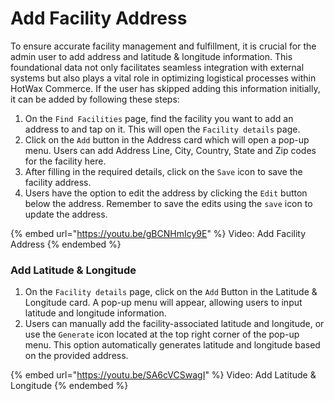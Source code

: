 # Add Facility Address

To ensure accurate facility management and fulfillment, it is crucial for the admin user to add address and latitude & longitude information. This foundational data not only facilitates seamless integration with external systems but also plays a vital role in optimizing logistical processes within HotWax Commerce. If the user has skipped adding this information initially, it can be added by following these steps:

1. On the `Find Facilities` page, find the facility you want to add an address to and tap on it. This will open the `Facility details` page.
2. Click on the `Add` button in the Address card which will open a pop-up menu. Users can add Address Line, City, Country, State and Zip codes for the facility here. 
3. After filling in the required details, click on the `Save` icon to save the facility address.
4. Users have the option to edit the address by clicking the `Edit` button below the address. Remember to save the edits using the `save` icon to update the address.

{% embed url="https://youtu.be/gBCNHmIcy9E" %}
Video: Add Facility Address
{% endembed %}

### Add Latitude & Longitude

1. On the `Facility details` page, click on the `Add` Button in the Latitude & Longitude card. A pop-up menu will appear, allowing users to input latitude and longitude information.
2. Users can manually add the facility-associated latitude and longitude, or use the `Generate` icon located at the top right corner of the pop-up menu. This option automatically generates latitude and longitude based on the provided address.

{% embed url="https://youtu.be/SA6cVCSwagI" %}
Video: Add Latitude & Longitude
{% endembed %}
